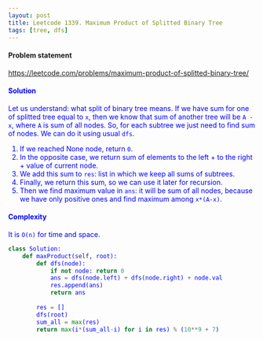 ```yaml
---
layout: post
title: Leetcode 1339. Maximum Product of Splitted Binary Tree
tags: [tree, dfs]
---
```


#### Problem statement

<a href="https://leetcode.com/problems/maximum-product-of-splitted-binary-tree/"> <font color = blue>https://leetcode.com/problems/maximum-product-of-splitted-binary-tree/

#### Solution
Let us understand: what split of binary tree means. If we have sum for one of splitted tree equal to `x`, then we know that sum of another tree will be `A - x`, where `A` is sum of all nodes. So, for each subtree we just need to find sum of nodes. We can do it using usual `dfs`.

1. If we reached None node, return `0`.
2. In the opposite case, we return sum of elements to the left + to the right + value of current node.
3. We add this sum to `res`: list in which we keep all sums of subtrees.
4. Finally, we return this sum, so we can use it later for recursion.
5. Then we find maximum value in `ans`: it will be sum of all nodes, because we have only positive ones and find maximum among `x*(A-x)`.

#### Complexity
It is `O(n)` for time and space.

```python
class Solution:
    def maxProduct(self, root):
        def dfs(node):
            if not node: return 0
            ans = dfs(node.left) + dfs(node.right) + node.val
            res.append(ans)
            return ans
        
        res = []
        dfs(root)
        sum_all = max(res)
        return max(i*(sum_all-i) for i in res) % (10**9 + 7)
```